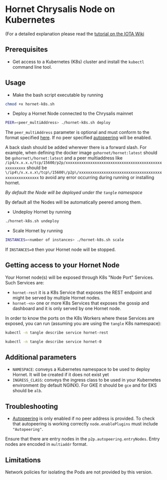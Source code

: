# Hornet Chrysalis Node on Kubernetes

(For a detailed explanation please read the [tutorial on the IOTA Wiki](https://wiki.iota.org/chrysalis-docs/tutorials/mainnet_hornet_node_k8s) 

## Prerequisites

* Get access to a Kubernetes (K8s) cluster and install the `kubectl` command line tool.

## Usage

* Make the bash script executable by running

```sh
chmod +x hornet-k8s.sh
```

* Deploy a Hornet Node connected to the Chrysalis mainnet

```sh
PEER=<peer_multiAddress> ./hornet-k8s.sh deploy
```

The `peer_multiAddress` parameter is optional and must conform to the format specified [here](https://hornet.docs.iota.org/post_installation/peering.html). If no peer specified [autopeering](https://hornet.docs.iota.org/post_installation/peering/#autopeering) will be enabled. 

A back slash should be added wherever there is a forward slash. For example, when defining the docker image `gohornet/hornet:latest` should be `gohornet\/hornet:latest` and a peer multiaddress like `/ip4/x.x.x.x/tcp/15600/p2p/xxxxxxxxxxxxxxxxxxxxxxxxxxxxxxxxxxxxxxxxxxxxxxxxxxxx` should be `\/ip4\/x.x.x.x\/tcp\/15600\/p2p\/xxxxxxxxxxxxxxxxxxxxxxxxxxxxxxxxxxxxxxxxxxxxxxxxxxxx` to avoid any error occurring during running or installing hornet.

*By default the Node will be deployed under the `tangle` namespace*

By default all the Nodes will be automatically peered among them.

* Undeploy Hornet by running

```sh
./hornet-k8s.sh undeploy
```

* Scale Hornet by running

```sh
INSTANCES=<number of instances> ./hornet-k8s.sh scale
```

If `INSTANCES=0` then your Hornet node will be stopped.

## Getting access to your Hornet Node

Your Hornet node(s) will be exposed through K8s "Node Port" Services. Such Services are:

* `hornet-rest` it is a K8s Service that exposes the REST endpoint and might be served by multiple Hornet nodes.
* `hornet-<n>` one or more K8s Services that exposes the gossip and dashboard and it is only served by one Hornet node.

In order to know the ports on the K8s Workers where these Services are exposed, you can run (assuming you are using the `tangle` K8s namespace):

```sh
kubectl -n tangle describe service hornet-rest
```

```sh
kubectl -n tangle describe service hornet-0
```

## Additional parameters

* `NAMESPACE`: conveys a Kubernetes namespace to be used to deploy Hornet. It will be created if it does not exist yet
* `INGRESS_CLASS`: conveys the ingress class to be used in your Kubernetes environment (by default NGINX). For GKE it should be `gce` and for EKS should be `alb`.

## Troubleshooting

* [Autopeering](https://hornet.docs.iota.org/post_installation/peering/#autopeering) is only enabled if no peer address is provided. To check that autopeering is working correctly `node.enablePlugins` must include `"Autopeering"`.

Ensure that there are entry nodes in the `p2p.autopeering.entryNodes`. Entry nodes are encoded in `multiaddr` format.

## Limitations

Network policies for isolating the Pods are not provided by this version.
